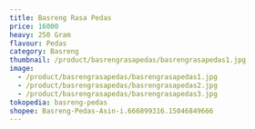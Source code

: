 ```yaml
---
title: Basreng Rasa Pedas
price: 16000
heavy: 250 Gram
flavour: Pedas
category: Basreng
thumbnail: /product/basrengrasapedas/basrengrasapedas1.jpg
image:
  - /product/basrengrasapedas/basrengrasapedas1.jpg
  - /product/basrengrasapedas/basrengrasapedas2.jpg
  - /product/basrengrasapedas/basrengrasapedas3.jpg
tokopedia: basreng-pedas
shopee: Basreng-Pedas-Asin-i.666899316.15046849666
---
```

